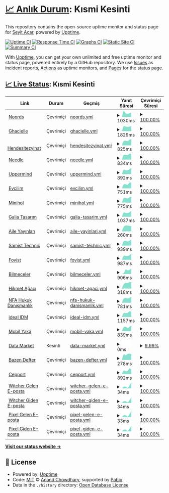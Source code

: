 # [📈 Anlık Durum](https://seyitacar.github.io/websitestatus): <!--live status--> **Kısmi Kesinti**

This repository contains the open-source uptime monitor and status page for [Seyit Acar](https://seyitacar.github.io/websitestatus), powered by [Upptime](https://github.com/upptime/upptime).

[![Uptime CI](https://github.com/seyitacar/websitestatus/workflows/Uptime%20CI/badge.svg)](https://github.com/seyitacar/websitestatus/actions?query=workflow%3A%22Uptime+CI%22)
[![Response Time CI](https://github.com/seyitacar/websitestatus/workflows/Response%20Time%20CI/badge.svg)](https://github.com/seyitacar/websitestatus/actions?query=workflow%3A%22Response+Time+CI%22)
[![Graphs CI](https://github.com/seyitacar/websitestatus/workflows/Graphs%20CI/badge.svg)](https://github.com/seyitacar/websitestatus/actions?query=workflow%3A%22Graphs+CI%22)
[![Static Site CI](https://github.com/seyitacar/websitestatus/workflows/Static%20Site%20CI/badge.svg)](https://github.com/seyitacar/websitestatus/actions?query=workflow%3A%22Static+Site+CI%22)
[![Summary CI](https://github.com/seyitacar/websitestatus/workflows/Summary%20CI/badge.svg)](https://github.com/seyitacar/websitestatus/actions?query=workflow%3A%22Summary+CI%22)

With [Upptime](https://upptime.js.org), you can get your own unlimited and free uptime monitor and status page, powered entirely by a GitHub repository. We use [Issues](https://github.com/seyitacar/websitestatus/issues) as incident reports, [Actions](https://github.com/seyitacar/websitestatus/actions) as uptime monitors, and [Pages](https://seyitacar.github.io/websitestatus) for the status page.

## [📈 Live Status](https://demo.upptime.js.org): <!--live status--> **Kısmi Kesinti**

<!--start: status pages-->
<!-- This summary is generated by Upptime (https://github.com/upptime/upptime) -->
<!-- Do not edit this manually, your changes will be overwritten -->
<!-- prettier-ignore -->
| Link | Durum | Geçmiş | Yanıt Süresi | Çevrimiçi Süresi |
| --- | ------ | ------- | ------------- | ------ |
| <img alt="" src="https://icons.duckduckgo.com/ip3/noords.com.tr.ico" height="13"> [Noords](https://noords.com.tr/) | Çevrimiçi | [noords.yml](https://github.com/seyitacar/websitestatus/commits/HEAD/history/noords.yml) | <details><summary><img alt="Yanıt süresi grafiği" src="./graphs/noords/response-time-week.png" height="20"> 1030ms</summary><br><a href="https://status.seyitacar.net/history/noords"><img alt="Yanıt Süresi 1030" src="https://img.shields.io/endpoint?url=https%3A%2F%2Fraw.githubusercontent.com%2Fseyitacar%2Fwebsitestatus%2FHEAD%2Fapi%2Fnoords%2Fresponse-time.json"></a><br><a href="https://status.seyitacar.net/history/noords"><img alt="24 saatlik yanıt süresi 1030" src="https://img.shields.io/endpoint?url=https%3A%2F%2Fraw.githubusercontent.com%2Fseyitacar%2Fwebsitestatus%2FHEAD%2Fapi%2Fnoords%2Fresponse-time-day.json"></a><br><a href="https://status.seyitacar.net/history/noords"><img alt="7 günlük yanıt süresi 1030" src="https://img.shields.io/endpoint?url=https%3A%2F%2Fraw.githubusercontent.com%2Fseyitacar%2Fwebsitestatus%2FHEAD%2Fapi%2Fnoords%2Fresponse-time-week.json"></a><br><a href="https://status.seyitacar.net/history/noords"><img alt="30 günlük yanıt süresi 1030" src="https://img.shields.io/endpoint?url=https%3A%2F%2Fraw.githubusercontent.com%2Fseyitacar%2Fwebsitestatus%2FHEAD%2Fapi%2Fnoords%2Fresponse-time-month.json"></a><br><a href="https://status.seyitacar.net/history/noords"><img alt="1 yıllık yanıt süresi 1030" src="https://img.shields.io/endpoint?url=https%3A%2F%2Fraw.githubusercontent.com%2Fseyitacar%2Fwebsitestatus%2FHEAD%2Fapi%2Fnoords%2Fresponse-time-year.json"></a></details> | <details><summary><a href="https://status.seyitacar.net/history/noords">100.00%</a></summary><a href="https://status.seyitacar.net/history/noords"><img alt="Çevrimiçi Süresi 100.00%" src="https://img.shields.io/endpoint?url=https%3A%2F%2Fraw.githubusercontent.com%2Fseyitacar%2Fwebsitestatus%2FHEAD%2Fapi%2Fnoords%2Fuptime.json"></a><br><a href="https://status.seyitacar.net/history/noords"><img alt="24 saatlik çevrimiçi oranı 100.00%" src="https://img.shields.io/endpoint?url=https%3A%2F%2Fraw.githubusercontent.com%2Fseyitacar%2Fwebsitestatus%2FHEAD%2Fapi%2Fnoords%2Fuptime-day.json"></a><br><a href="https://status.seyitacar.net/history/noords"><img alt="7 günlük çevrimiçi oranı 100.00%" src="https://img.shields.io/endpoint?url=https%3A%2F%2Fraw.githubusercontent.com%2Fseyitacar%2Fwebsitestatus%2FHEAD%2Fapi%2Fnoords%2Fuptime-week.json"></a><br><a href="https://status.seyitacar.net/history/noords"><img alt="30 günlük çevrimiçi oranı 100.00%" src="https://img.shields.io/endpoint?url=https%3A%2F%2Fraw.githubusercontent.com%2Fseyitacar%2Fwebsitestatus%2FHEAD%2Fapi%2Fnoords%2Fuptime-month.json"></a><br><a href="https://status.seyitacar.net/history/noords"><img alt="1 yıllık çevrimiçi oranı 100.00%" src="https://img.shields.io/endpoint?url=https%3A%2F%2Fraw.githubusercontent.com%2Fseyitacar%2Fwebsitestatus%2FHEAD%2Fapi%2Fnoords%2Fuptime-year.json"></a></details>
| <img alt="" src="https://icons.duckduckgo.com/ip3/ghacielle.com.ico" height="13"> [Ghacielle](https://ghacielle.com/) | Çevrimiçi | [ghacielle.yml](https://github.com/seyitacar/websitestatus/commits/HEAD/history/ghacielle.yml) | <details><summary><img alt="Yanıt süresi grafiği" src="./graphs/ghacielle/response-time-week.png" height="20"> 1829ms</summary><br><a href="https://status.seyitacar.net/history/ghacielle"><img alt="Yanıt Süresi 1829" src="https://img.shields.io/endpoint?url=https%3A%2F%2Fraw.githubusercontent.com%2Fseyitacar%2Fwebsitestatus%2FHEAD%2Fapi%2Fghacielle%2Fresponse-time.json"></a><br><a href="https://status.seyitacar.net/history/ghacielle"><img alt="24 saatlik yanıt süresi 1829" src="https://img.shields.io/endpoint?url=https%3A%2F%2Fraw.githubusercontent.com%2Fseyitacar%2Fwebsitestatus%2FHEAD%2Fapi%2Fghacielle%2Fresponse-time-day.json"></a><br><a href="https://status.seyitacar.net/history/ghacielle"><img alt="7 günlük yanıt süresi 1829" src="https://img.shields.io/endpoint?url=https%3A%2F%2Fraw.githubusercontent.com%2Fseyitacar%2Fwebsitestatus%2FHEAD%2Fapi%2Fghacielle%2Fresponse-time-week.json"></a><br><a href="https://status.seyitacar.net/history/ghacielle"><img alt="30 günlük yanıt süresi 1829" src="https://img.shields.io/endpoint?url=https%3A%2F%2Fraw.githubusercontent.com%2Fseyitacar%2Fwebsitestatus%2FHEAD%2Fapi%2Fghacielle%2Fresponse-time-month.json"></a><br><a href="https://status.seyitacar.net/history/ghacielle"><img alt="1 yıllık yanıt süresi 1829" src="https://img.shields.io/endpoint?url=https%3A%2F%2Fraw.githubusercontent.com%2Fseyitacar%2Fwebsitestatus%2FHEAD%2Fapi%2Fghacielle%2Fresponse-time-year.json"></a></details> | <details><summary><a href="https://status.seyitacar.net/history/ghacielle">100.00%</a></summary><a href="https://status.seyitacar.net/history/ghacielle"><img alt="Çevrimiçi Süresi 100.00%" src="https://img.shields.io/endpoint?url=https%3A%2F%2Fraw.githubusercontent.com%2Fseyitacar%2Fwebsitestatus%2FHEAD%2Fapi%2Fghacielle%2Fuptime.json"></a><br><a href="https://status.seyitacar.net/history/ghacielle"><img alt="24 saatlik çevrimiçi oranı 100.00%" src="https://img.shields.io/endpoint?url=https%3A%2F%2Fraw.githubusercontent.com%2Fseyitacar%2Fwebsitestatus%2FHEAD%2Fapi%2Fghacielle%2Fuptime-day.json"></a><br><a href="https://status.seyitacar.net/history/ghacielle"><img alt="7 günlük çevrimiçi oranı 100.00%" src="https://img.shields.io/endpoint?url=https%3A%2F%2Fraw.githubusercontent.com%2Fseyitacar%2Fwebsitestatus%2FHEAD%2Fapi%2Fghacielle%2Fuptime-week.json"></a><br><a href="https://status.seyitacar.net/history/ghacielle"><img alt="30 günlük çevrimiçi oranı 100.00%" src="https://img.shields.io/endpoint?url=https%3A%2F%2Fraw.githubusercontent.com%2Fseyitacar%2Fwebsitestatus%2FHEAD%2Fapi%2Fghacielle%2Fuptime-month.json"></a><br><a href="https://status.seyitacar.net/history/ghacielle"><img alt="1 yıllık çevrimiçi oranı 100.00%" src="https://img.shields.io/endpoint?url=https%3A%2F%2Fraw.githubusercontent.com%2Fseyitacar%2Fwebsitestatus%2FHEAD%2Fapi%2Fghacielle%2Fuptime-year.json"></a></details>
| <img alt="" src="https://icons.duckduckgo.com/ip3/hendesitezyinat.com.ico" height="13"> [Hendesitezyinat](https://hendesitezyinat.com/) | Çevrimiçi | [hendesitezyinat.yml](https://github.com/seyitacar/websitestatus/commits/HEAD/history/hendesitezyinat.yml) | <details><summary><img alt="Yanıt süresi grafiği" src="./graphs/hendesitezyinat/response-time-week.png" height="20"> 825ms</summary><br><a href="https://status.seyitacar.net/history/hendesitezyinat"><img alt="Yanıt Süresi 825" src="https://img.shields.io/endpoint?url=https%3A%2F%2Fraw.githubusercontent.com%2Fseyitacar%2Fwebsitestatus%2FHEAD%2Fapi%2Fhendesitezyinat%2Fresponse-time.json"></a><br><a href="https://status.seyitacar.net/history/hendesitezyinat"><img alt="24 saatlik yanıt süresi 825" src="https://img.shields.io/endpoint?url=https%3A%2F%2Fraw.githubusercontent.com%2Fseyitacar%2Fwebsitestatus%2FHEAD%2Fapi%2Fhendesitezyinat%2Fresponse-time-day.json"></a><br><a href="https://status.seyitacar.net/history/hendesitezyinat"><img alt="7 günlük yanıt süresi 825" src="https://img.shields.io/endpoint?url=https%3A%2F%2Fraw.githubusercontent.com%2Fseyitacar%2Fwebsitestatus%2FHEAD%2Fapi%2Fhendesitezyinat%2Fresponse-time-week.json"></a><br><a href="https://status.seyitacar.net/history/hendesitezyinat"><img alt="30 günlük yanıt süresi 825" src="https://img.shields.io/endpoint?url=https%3A%2F%2Fraw.githubusercontent.com%2Fseyitacar%2Fwebsitestatus%2FHEAD%2Fapi%2Fhendesitezyinat%2Fresponse-time-month.json"></a><br><a href="https://status.seyitacar.net/history/hendesitezyinat"><img alt="1 yıllık yanıt süresi 825" src="https://img.shields.io/endpoint?url=https%3A%2F%2Fraw.githubusercontent.com%2Fseyitacar%2Fwebsitestatus%2FHEAD%2Fapi%2Fhendesitezyinat%2Fresponse-time-year.json"></a></details> | <details><summary><a href="https://status.seyitacar.net/history/hendesitezyinat">100.00%</a></summary><a href="https://status.seyitacar.net/history/hendesitezyinat"><img alt="Çevrimiçi Süresi 100.00%" src="https://img.shields.io/endpoint?url=https%3A%2F%2Fraw.githubusercontent.com%2Fseyitacar%2Fwebsitestatus%2FHEAD%2Fapi%2Fhendesitezyinat%2Fuptime.json"></a><br><a href="https://status.seyitacar.net/history/hendesitezyinat"><img alt="24 saatlik çevrimiçi oranı 100.00%" src="https://img.shields.io/endpoint?url=https%3A%2F%2Fraw.githubusercontent.com%2Fseyitacar%2Fwebsitestatus%2FHEAD%2Fapi%2Fhendesitezyinat%2Fuptime-day.json"></a><br><a href="https://status.seyitacar.net/history/hendesitezyinat"><img alt="7 günlük çevrimiçi oranı 100.00%" src="https://img.shields.io/endpoint?url=https%3A%2F%2Fraw.githubusercontent.com%2Fseyitacar%2Fwebsitestatus%2FHEAD%2Fapi%2Fhendesitezyinat%2Fuptime-week.json"></a><br><a href="https://status.seyitacar.net/history/hendesitezyinat"><img alt="30 günlük çevrimiçi oranı 100.00%" src="https://img.shields.io/endpoint?url=https%3A%2F%2Fraw.githubusercontent.com%2Fseyitacar%2Fwebsitestatus%2FHEAD%2Fapi%2Fhendesitezyinat%2Fuptime-month.json"></a><br><a href="https://status.seyitacar.net/history/hendesitezyinat"><img alt="1 yıllık çevrimiçi oranı 100.00%" src="https://img.shields.io/endpoint?url=https%3A%2F%2Fraw.githubusercontent.com%2Fseyitacar%2Fwebsitestatus%2FHEAD%2Fapi%2Fhendesitezyinat%2Fuptime-year.json"></a></details>
| <img alt="" src="https://icons.duckduckgo.com/ip3/needle.tr.ico" height="13"> [Needle](https://needle.tr/) | Çevrimiçi | [needle.yml](https://github.com/seyitacar/websitestatus/commits/HEAD/history/needle.yml) | <details><summary><img alt="Yanıt süresi grafiği" src="./graphs/needle/response-time-week.png" height="20"> 834ms</summary><br><a href="https://status.seyitacar.net/history/needle"><img alt="Yanıt Süresi 834" src="https://img.shields.io/endpoint?url=https%3A%2F%2Fraw.githubusercontent.com%2Fseyitacar%2Fwebsitestatus%2FHEAD%2Fapi%2Fneedle%2Fresponse-time.json"></a><br><a href="https://status.seyitacar.net/history/needle"><img alt="24 saatlik yanıt süresi 834" src="https://img.shields.io/endpoint?url=https%3A%2F%2Fraw.githubusercontent.com%2Fseyitacar%2Fwebsitestatus%2FHEAD%2Fapi%2Fneedle%2Fresponse-time-day.json"></a><br><a href="https://status.seyitacar.net/history/needle"><img alt="7 günlük yanıt süresi 834" src="https://img.shields.io/endpoint?url=https%3A%2F%2Fraw.githubusercontent.com%2Fseyitacar%2Fwebsitestatus%2FHEAD%2Fapi%2Fneedle%2Fresponse-time-week.json"></a><br><a href="https://status.seyitacar.net/history/needle"><img alt="30 günlük yanıt süresi 834" src="https://img.shields.io/endpoint?url=https%3A%2F%2Fraw.githubusercontent.com%2Fseyitacar%2Fwebsitestatus%2FHEAD%2Fapi%2Fneedle%2Fresponse-time-month.json"></a><br><a href="https://status.seyitacar.net/history/needle"><img alt="1 yıllık yanıt süresi 834" src="https://img.shields.io/endpoint?url=https%3A%2F%2Fraw.githubusercontent.com%2Fseyitacar%2Fwebsitestatus%2FHEAD%2Fapi%2Fneedle%2Fresponse-time-year.json"></a></details> | <details><summary><a href="https://status.seyitacar.net/history/needle">100.00%</a></summary><a href="https://status.seyitacar.net/history/needle"><img alt="Çevrimiçi Süresi 100.00%" src="https://img.shields.io/endpoint?url=https%3A%2F%2Fraw.githubusercontent.com%2Fseyitacar%2Fwebsitestatus%2FHEAD%2Fapi%2Fneedle%2Fuptime.json"></a><br><a href="https://status.seyitacar.net/history/needle"><img alt="24 saatlik çevrimiçi oranı 100.00%" src="https://img.shields.io/endpoint?url=https%3A%2F%2Fraw.githubusercontent.com%2Fseyitacar%2Fwebsitestatus%2FHEAD%2Fapi%2Fneedle%2Fuptime-day.json"></a><br><a href="https://status.seyitacar.net/history/needle"><img alt="7 günlük çevrimiçi oranı 100.00%" src="https://img.shields.io/endpoint?url=https%3A%2F%2Fraw.githubusercontent.com%2Fseyitacar%2Fwebsitestatus%2FHEAD%2Fapi%2Fneedle%2Fuptime-week.json"></a><br><a href="https://status.seyitacar.net/history/needle"><img alt="30 günlük çevrimiçi oranı 100.00%" src="https://img.shields.io/endpoint?url=https%3A%2F%2Fraw.githubusercontent.com%2Fseyitacar%2Fwebsitestatus%2FHEAD%2Fapi%2Fneedle%2Fuptime-month.json"></a><br><a href="https://status.seyitacar.net/history/needle"><img alt="1 yıllık çevrimiçi oranı 100.00%" src="https://img.shields.io/endpoint?url=https%3A%2F%2Fraw.githubusercontent.com%2Fseyitacar%2Fwebsitestatus%2FHEAD%2Fapi%2Fneedle%2Fuptime-year.json"></a></details>
| <img alt="" src="https://icons.duckduckgo.com/ip3/uppermind.ai.ico" height="13"> [Uppermind](https://uppermind.ai/) | Çevrimiçi | [uppermind.yml](https://github.com/seyitacar/websitestatus/commits/HEAD/history/uppermind.yml) | <details><summary><img alt="Yanıt süresi grafiği" src="./graphs/uppermind/response-time-week.png" height="20"> 892ms</summary><br><a href="https://status.seyitacar.net/history/uppermind"><img alt="Yanıt Süresi 892" src="https://img.shields.io/endpoint?url=https%3A%2F%2Fraw.githubusercontent.com%2Fseyitacar%2Fwebsitestatus%2FHEAD%2Fapi%2Fuppermind%2Fresponse-time.json"></a><br><a href="https://status.seyitacar.net/history/uppermind"><img alt="24 saatlik yanıt süresi 892" src="https://img.shields.io/endpoint?url=https%3A%2F%2Fraw.githubusercontent.com%2Fseyitacar%2Fwebsitestatus%2FHEAD%2Fapi%2Fuppermind%2Fresponse-time-day.json"></a><br><a href="https://status.seyitacar.net/history/uppermind"><img alt="7 günlük yanıt süresi 892" src="https://img.shields.io/endpoint?url=https%3A%2F%2Fraw.githubusercontent.com%2Fseyitacar%2Fwebsitestatus%2FHEAD%2Fapi%2Fuppermind%2Fresponse-time-week.json"></a><br><a href="https://status.seyitacar.net/history/uppermind"><img alt="30 günlük yanıt süresi 892" src="https://img.shields.io/endpoint?url=https%3A%2F%2Fraw.githubusercontent.com%2Fseyitacar%2Fwebsitestatus%2FHEAD%2Fapi%2Fuppermind%2Fresponse-time-month.json"></a><br><a href="https://status.seyitacar.net/history/uppermind"><img alt="1 yıllık yanıt süresi 892" src="https://img.shields.io/endpoint?url=https%3A%2F%2Fraw.githubusercontent.com%2Fseyitacar%2Fwebsitestatus%2FHEAD%2Fapi%2Fuppermind%2Fresponse-time-year.json"></a></details> | <details><summary><a href="https://status.seyitacar.net/history/uppermind">100.00%</a></summary><a href="https://status.seyitacar.net/history/uppermind"><img alt="Çevrimiçi Süresi 100.00%" src="https://img.shields.io/endpoint?url=https%3A%2F%2Fraw.githubusercontent.com%2Fseyitacar%2Fwebsitestatus%2FHEAD%2Fapi%2Fuppermind%2Fuptime.json"></a><br><a href="https://status.seyitacar.net/history/uppermind"><img alt="24 saatlik çevrimiçi oranı 100.00%" src="https://img.shields.io/endpoint?url=https%3A%2F%2Fraw.githubusercontent.com%2Fseyitacar%2Fwebsitestatus%2FHEAD%2Fapi%2Fuppermind%2Fuptime-day.json"></a><br><a href="https://status.seyitacar.net/history/uppermind"><img alt="7 günlük çevrimiçi oranı 100.00%" src="https://img.shields.io/endpoint?url=https%3A%2F%2Fraw.githubusercontent.com%2Fseyitacar%2Fwebsitestatus%2FHEAD%2Fapi%2Fuppermind%2Fuptime-week.json"></a><br><a href="https://status.seyitacar.net/history/uppermind"><img alt="30 günlük çevrimiçi oranı 100.00%" src="https://img.shields.io/endpoint?url=https%3A%2F%2Fraw.githubusercontent.com%2Fseyitacar%2Fwebsitestatus%2FHEAD%2Fapi%2Fuppermind%2Fuptime-month.json"></a><br><a href="https://status.seyitacar.net/history/uppermind"><img alt="1 yıllık çevrimiçi oranı 100.00%" src="https://img.shields.io/endpoint?url=https%3A%2F%2Fraw.githubusercontent.com%2Fseyitacar%2Fwebsitestatus%2FHEAD%2Fapi%2Fuppermind%2Fuptime-year.json"></a></details>
| <img alt="" src="https://icons.duckduckgo.com/ip3/evcil.im.ico" height="13"> [Evcilim](https://evcil.im/) | Çevrimiçi | [evcilim.yml](https://github.com/seyitacar/websitestatus/commits/HEAD/history/evcilim.yml) | <details><summary><img alt="Yanıt süresi grafiği" src="./graphs/evcilim/response-time-week.png" height="20"> 751ms</summary><br><a href="https://status.seyitacar.net/history/evcilim"><img alt="Yanıt Süresi 751" src="https://img.shields.io/endpoint?url=https%3A%2F%2Fraw.githubusercontent.com%2Fseyitacar%2Fwebsitestatus%2FHEAD%2Fapi%2Fevcilim%2Fresponse-time.json"></a><br><a href="https://status.seyitacar.net/history/evcilim"><img alt="24 saatlik yanıt süresi 751" src="https://img.shields.io/endpoint?url=https%3A%2F%2Fraw.githubusercontent.com%2Fseyitacar%2Fwebsitestatus%2FHEAD%2Fapi%2Fevcilim%2Fresponse-time-day.json"></a><br><a href="https://status.seyitacar.net/history/evcilim"><img alt="7 günlük yanıt süresi 751" src="https://img.shields.io/endpoint?url=https%3A%2F%2Fraw.githubusercontent.com%2Fseyitacar%2Fwebsitestatus%2FHEAD%2Fapi%2Fevcilim%2Fresponse-time-week.json"></a><br><a href="https://status.seyitacar.net/history/evcilim"><img alt="30 günlük yanıt süresi 751" src="https://img.shields.io/endpoint?url=https%3A%2F%2Fraw.githubusercontent.com%2Fseyitacar%2Fwebsitestatus%2FHEAD%2Fapi%2Fevcilim%2Fresponse-time-month.json"></a><br><a href="https://status.seyitacar.net/history/evcilim"><img alt="1 yıllık yanıt süresi 751" src="https://img.shields.io/endpoint?url=https%3A%2F%2Fraw.githubusercontent.com%2Fseyitacar%2Fwebsitestatus%2FHEAD%2Fapi%2Fevcilim%2Fresponse-time-year.json"></a></details> | <details><summary><a href="https://status.seyitacar.net/history/evcilim">100.00%</a></summary><a href="https://status.seyitacar.net/history/evcilim"><img alt="Çevrimiçi Süresi 100.00%" src="https://img.shields.io/endpoint?url=https%3A%2F%2Fraw.githubusercontent.com%2Fseyitacar%2Fwebsitestatus%2FHEAD%2Fapi%2Fevcilim%2Fuptime.json"></a><br><a href="https://status.seyitacar.net/history/evcilim"><img alt="24 saatlik çevrimiçi oranı 100.00%" src="https://img.shields.io/endpoint?url=https%3A%2F%2Fraw.githubusercontent.com%2Fseyitacar%2Fwebsitestatus%2FHEAD%2Fapi%2Fevcilim%2Fuptime-day.json"></a><br><a href="https://status.seyitacar.net/history/evcilim"><img alt="7 günlük çevrimiçi oranı 100.00%" src="https://img.shields.io/endpoint?url=https%3A%2F%2Fraw.githubusercontent.com%2Fseyitacar%2Fwebsitestatus%2FHEAD%2Fapi%2Fevcilim%2Fuptime-week.json"></a><br><a href="https://status.seyitacar.net/history/evcilim"><img alt="30 günlük çevrimiçi oranı 100.00%" src="https://img.shields.io/endpoint?url=https%3A%2F%2Fraw.githubusercontent.com%2Fseyitacar%2Fwebsitestatus%2FHEAD%2Fapi%2Fevcilim%2Fuptime-month.json"></a><br><a href="https://status.seyitacar.net/history/evcilim"><img alt="1 yıllık çevrimiçi oranı 100.00%" src="https://img.shields.io/endpoint?url=https%3A%2F%2Fraw.githubusercontent.com%2Fseyitacar%2Fwebsitestatus%2FHEAD%2Fapi%2Fevcilim%2Fuptime-year.json"></a></details>
| <img alt="" src="https://icons.duckduckgo.com/ip3/minihol.com.ico" height="13"> [Minihol](https://minihol.com/) | Çevrimiçi | [minihol.yml](https://github.com/seyitacar/websitestatus/commits/HEAD/history/minihol.yml) | <details><summary><img alt="Yanıt süresi grafiği" src="./graphs/minihol/response-time-week.png" height="20"> 775ms</summary><br><a href="https://status.seyitacar.net/history/minihol"><img alt="Yanıt Süresi 775" src="https://img.shields.io/endpoint?url=https%3A%2F%2Fraw.githubusercontent.com%2Fseyitacar%2Fwebsitestatus%2FHEAD%2Fapi%2Fminihol%2Fresponse-time.json"></a><br><a href="https://status.seyitacar.net/history/minihol"><img alt="24 saatlik yanıt süresi 775" src="https://img.shields.io/endpoint?url=https%3A%2F%2Fraw.githubusercontent.com%2Fseyitacar%2Fwebsitestatus%2FHEAD%2Fapi%2Fminihol%2Fresponse-time-day.json"></a><br><a href="https://status.seyitacar.net/history/minihol"><img alt="7 günlük yanıt süresi 775" src="https://img.shields.io/endpoint?url=https%3A%2F%2Fraw.githubusercontent.com%2Fseyitacar%2Fwebsitestatus%2FHEAD%2Fapi%2Fminihol%2Fresponse-time-week.json"></a><br><a href="https://status.seyitacar.net/history/minihol"><img alt="30 günlük yanıt süresi 775" src="https://img.shields.io/endpoint?url=https%3A%2F%2Fraw.githubusercontent.com%2Fseyitacar%2Fwebsitestatus%2FHEAD%2Fapi%2Fminihol%2Fresponse-time-month.json"></a><br><a href="https://status.seyitacar.net/history/minihol"><img alt="1 yıllık yanıt süresi 775" src="https://img.shields.io/endpoint?url=https%3A%2F%2Fraw.githubusercontent.com%2Fseyitacar%2Fwebsitestatus%2FHEAD%2Fapi%2Fminihol%2Fresponse-time-year.json"></a></details> | <details><summary><a href="https://status.seyitacar.net/history/minihol">100.00%</a></summary><a href="https://status.seyitacar.net/history/minihol"><img alt="Çevrimiçi Süresi 100.00%" src="https://img.shields.io/endpoint?url=https%3A%2F%2Fraw.githubusercontent.com%2Fseyitacar%2Fwebsitestatus%2FHEAD%2Fapi%2Fminihol%2Fuptime.json"></a><br><a href="https://status.seyitacar.net/history/minihol"><img alt="24 saatlik çevrimiçi oranı 100.00%" src="https://img.shields.io/endpoint?url=https%3A%2F%2Fraw.githubusercontent.com%2Fseyitacar%2Fwebsitestatus%2FHEAD%2Fapi%2Fminihol%2Fuptime-day.json"></a><br><a href="https://status.seyitacar.net/history/minihol"><img alt="7 günlük çevrimiçi oranı 100.00%" src="https://img.shields.io/endpoint?url=https%3A%2F%2Fraw.githubusercontent.com%2Fseyitacar%2Fwebsitestatus%2FHEAD%2Fapi%2Fminihol%2Fuptime-week.json"></a><br><a href="https://status.seyitacar.net/history/minihol"><img alt="30 günlük çevrimiçi oranı 100.00%" src="https://img.shields.io/endpoint?url=https%3A%2F%2Fraw.githubusercontent.com%2Fseyitacar%2Fwebsitestatus%2FHEAD%2Fapi%2Fminihol%2Fuptime-month.json"></a><br><a href="https://status.seyitacar.net/history/minihol"><img alt="1 yıllık çevrimiçi oranı 100.00%" src="https://img.shields.io/endpoint?url=https%3A%2F%2Fraw.githubusercontent.com%2Fseyitacar%2Fwebsitestatus%2FHEAD%2Fapi%2Fminihol%2Fuptime-year.json"></a></details>
| <img alt="" src="https://icons.duckduckgo.com/ip3/galiatasarim.com.ico" height="13"> [Galia Tasarım](https://galiatasarim.com/) | Çevrimiçi | [galia-tasarim.yml](https://github.com/seyitacar/websitestatus/commits/HEAD/history/galia-tasarim.yml) | <details><summary><img alt="Yanıt süresi grafiği" src="./graphs/galia-tasarim/response-time-week.png" height="20"> 1037ms</summary><br><a href="https://status.seyitacar.net/history/galia-tasarim"><img alt="Yanıt Süresi 1037" src="https://img.shields.io/endpoint?url=https%3A%2F%2Fraw.githubusercontent.com%2Fseyitacar%2Fwebsitestatus%2FHEAD%2Fapi%2Fgalia-tasarim%2Fresponse-time.json"></a><br><a href="https://status.seyitacar.net/history/galia-tasarim"><img alt="24 saatlik yanıt süresi 1037" src="https://img.shields.io/endpoint?url=https%3A%2F%2Fraw.githubusercontent.com%2Fseyitacar%2Fwebsitestatus%2FHEAD%2Fapi%2Fgalia-tasarim%2Fresponse-time-day.json"></a><br><a href="https://status.seyitacar.net/history/galia-tasarim"><img alt="7 günlük yanıt süresi 1037" src="https://img.shields.io/endpoint?url=https%3A%2F%2Fraw.githubusercontent.com%2Fseyitacar%2Fwebsitestatus%2FHEAD%2Fapi%2Fgalia-tasarim%2Fresponse-time-week.json"></a><br><a href="https://status.seyitacar.net/history/galia-tasarim"><img alt="30 günlük yanıt süresi 1037" src="https://img.shields.io/endpoint?url=https%3A%2F%2Fraw.githubusercontent.com%2Fseyitacar%2Fwebsitestatus%2FHEAD%2Fapi%2Fgalia-tasarim%2Fresponse-time-month.json"></a><br><a href="https://status.seyitacar.net/history/galia-tasarim"><img alt="1 yıllık yanıt süresi 1037" src="https://img.shields.io/endpoint?url=https%3A%2F%2Fraw.githubusercontent.com%2Fseyitacar%2Fwebsitestatus%2FHEAD%2Fapi%2Fgalia-tasarim%2Fresponse-time-year.json"></a></details> | <details><summary><a href="https://status.seyitacar.net/history/galia-tasarim">100.00%</a></summary><a href="https://status.seyitacar.net/history/galia-tasarim"><img alt="Çevrimiçi Süresi 100.00%" src="https://img.shields.io/endpoint?url=https%3A%2F%2Fraw.githubusercontent.com%2Fseyitacar%2Fwebsitestatus%2FHEAD%2Fapi%2Fgalia-tasarim%2Fuptime.json"></a><br><a href="https://status.seyitacar.net/history/galia-tasarim"><img alt="24 saatlik çevrimiçi oranı 100.00%" src="https://img.shields.io/endpoint?url=https%3A%2F%2Fraw.githubusercontent.com%2Fseyitacar%2Fwebsitestatus%2FHEAD%2Fapi%2Fgalia-tasarim%2Fuptime-day.json"></a><br><a href="https://status.seyitacar.net/history/galia-tasarim"><img alt="7 günlük çevrimiçi oranı 100.00%" src="https://img.shields.io/endpoint?url=https%3A%2F%2Fraw.githubusercontent.com%2Fseyitacar%2Fwebsitestatus%2FHEAD%2Fapi%2Fgalia-tasarim%2Fuptime-week.json"></a><br><a href="https://status.seyitacar.net/history/galia-tasarim"><img alt="30 günlük çevrimiçi oranı 100.00%" src="https://img.shields.io/endpoint?url=https%3A%2F%2Fraw.githubusercontent.com%2Fseyitacar%2Fwebsitestatus%2FHEAD%2Fapi%2Fgalia-tasarim%2Fuptime-month.json"></a><br><a href="https://status.seyitacar.net/history/galia-tasarim"><img alt="1 yıllık çevrimiçi oranı 100.00%" src="https://img.shields.io/endpoint?url=https%3A%2F%2Fraw.githubusercontent.com%2Fseyitacar%2Fwebsitestatus%2FHEAD%2Fapi%2Fgalia-tasarim%2Fuptime-year.json"></a></details>
| <img alt="" src="https://icons.duckduckgo.com/ip3/aileyayinlari.com.ico" height="13"> [Aile Yayınları](https://aileyayinlari.com/) | Çevrimiçi | [aile-yayinlari.yml](https://github.com/seyitacar/websitestatus/commits/HEAD/history/aile-yayinlari.yml) | <details><summary><img alt="Yanıt süresi grafiği" src="./graphs/aile-yayinlari/response-time-week.png" height="20"> 260ms</summary><br><a href="https://status.seyitacar.net/history/aile-yayinlari"><img alt="Yanıt Süresi 260" src="https://img.shields.io/endpoint?url=https%3A%2F%2Fraw.githubusercontent.com%2Fseyitacar%2Fwebsitestatus%2FHEAD%2Fapi%2Faile-yayinlari%2Fresponse-time.json"></a><br><a href="https://status.seyitacar.net/history/aile-yayinlari"><img alt="24 saatlik yanıt süresi 260" src="https://img.shields.io/endpoint?url=https%3A%2F%2Fraw.githubusercontent.com%2Fseyitacar%2Fwebsitestatus%2FHEAD%2Fapi%2Faile-yayinlari%2Fresponse-time-day.json"></a><br><a href="https://status.seyitacar.net/history/aile-yayinlari"><img alt="7 günlük yanıt süresi 260" src="https://img.shields.io/endpoint?url=https%3A%2F%2Fraw.githubusercontent.com%2Fseyitacar%2Fwebsitestatus%2FHEAD%2Fapi%2Faile-yayinlari%2Fresponse-time-week.json"></a><br><a href="https://status.seyitacar.net/history/aile-yayinlari"><img alt="30 günlük yanıt süresi 260" src="https://img.shields.io/endpoint?url=https%3A%2F%2Fraw.githubusercontent.com%2Fseyitacar%2Fwebsitestatus%2FHEAD%2Fapi%2Faile-yayinlari%2Fresponse-time-month.json"></a><br><a href="https://status.seyitacar.net/history/aile-yayinlari"><img alt="1 yıllık yanıt süresi 260" src="https://img.shields.io/endpoint?url=https%3A%2F%2Fraw.githubusercontent.com%2Fseyitacar%2Fwebsitestatus%2FHEAD%2Fapi%2Faile-yayinlari%2Fresponse-time-year.json"></a></details> | <details><summary><a href="https://status.seyitacar.net/history/aile-yayinlari">100.00%</a></summary><a href="https://status.seyitacar.net/history/aile-yayinlari"><img alt="Çevrimiçi Süresi 100.00%" src="https://img.shields.io/endpoint?url=https%3A%2F%2Fraw.githubusercontent.com%2Fseyitacar%2Fwebsitestatus%2FHEAD%2Fapi%2Faile-yayinlari%2Fuptime.json"></a><br><a href="https://status.seyitacar.net/history/aile-yayinlari"><img alt="24 saatlik çevrimiçi oranı 100.00%" src="https://img.shields.io/endpoint?url=https%3A%2F%2Fraw.githubusercontent.com%2Fseyitacar%2Fwebsitestatus%2FHEAD%2Fapi%2Faile-yayinlari%2Fuptime-day.json"></a><br><a href="https://status.seyitacar.net/history/aile-yayinlari"><img alt="7 günlük çevrimiçi oranı 100.00%" src="https://img.shields.io/endpoint?url=https%3A%2F%2Fraw.githubusercontent.com%2Fseyitacar%2Fwebsitestatus%2FHEAD%2Fapi%2Faile-yayinlari%2Fuptime-week.json"></a><br><a href="https://status.seyitacar.net/history/aile-yayinlari"><img alt="30 günlük çevrimiçi oranı 100.00%" src="https://img.shields.io/endpoint?url=https%3A%2F%2Fraw.githubusercontent.com%2Fseyitacar%2Fwebsitestatus%2FHEAD%2Fapi%2Faile-yayinlari%2Fuptime-month.json"></a><br><a href="https://status.seyitacar.net/history/aile-yayinlari"><img alt="1 yıllık çevrimiçi oranı 100.00%" src="https://img.shields.io/endpoint?url=https%3A%2F%2Fraw.githubusercontent.com%2Fseyitacar%2Fwebsitestatus%2FHEAD%2Fapi%2Faile-yayinlari%2Fuptime-year.json"></a></details>
| <img alt="" src="https://icons.duckduckgo.com/ip3/samistechnic.com.ico" height="13"> [Samist Technic](https://samistechnic.com/) | Çevrimiçi | [samist-technic.yml](https://github.com/seyitacar/websitestatus/commits/HEAD/history/samist-technic.yml) | <details><summary><img alt="Yanıt süresi grafiği" src="./graphs/samist-technic/response-time-week.png" height="20"> 939ms</summary><br><a href="https://status.seyitacar.net/history/samist-technic"><img alt="Yanıt Süresi 939" src="https://img.shields.io/endpoint?url=https%3A%2F%2Fraw.githubusercontent.com%2Fseyitacar%2Fwebsitestatus%2FHEAD%2Fapi%2Fsamist-technic%2Fresponse-time.json"></a><br><a href="https://status.seyitacar.net/history/samist-technic"><img alt="24 saatlik yanıt süresi 939" src="https://img.shields.io/endpoint?url=https%3A%2F%2Fraw.githubusercontent.com%2Fseyitacar%2Fwebsitestatus%2FHEAD%2Fapi%2Fsamist-technic%2Fresponse-time-day.json"></a><br><a href="https://status.seyitacar.net/history/samist-technic"><img alt="7 günlük yanıt süresi 939" src="https://img.shields.io/endpoint?url=https%3A%2F%2Fraw.githubusercontent.com%2Fseyitacar%2Fwebsitestatus%2FHEAD%2Fapi%2Fsamist-technic%2Fresponse-time-week.json"></a><br><a href="https://status.seyitacar.net/history/samist-technic"><img alt="30 günlük yanıt süresi 939" src="https://img.shields.io/endpoint?url=https%3A%2F%2Fraw.githubusercontent.com%2Fseyitacar%2Fwebsitestatus%2FHEAD%2Fapi%2Fsamist-technic%2Fresponse-time-month.json"></a><br><a href="https://status.seyitacar.net/history/samist-technic"><img alt="1 yıllık yanıt süresi 939" src="https://img.shields.io/endpoint?url=https%3A%2F%2Fraw.githubusercontent.com%2Fseyitacar%2Fwebsitestatus%2FHEAD%2Fapi%2Fsamist-technic%2Fresponse-time-year.json"></a></details> | <details><summary><a href="https://status.seyitacar.net/history/samist-technic">100.00%</a></summary><a href="https://status.seyitacar.net/history/samist-technic"><img alt="Çevrimiçi Süresi 100.00%" src="https://img.shields.io/endpoint?url=https%3A%2F%2Fraw.githubusercontent.com%2Fseyitacar%2Fwebsitestatus%2FHEAD%2Fapi%2Fsamist-technic%2Fuptime.json"></a><br><a href="https://status.seyitacar.net/history/samist-technic"><img alt="24 saatlik çevrimiçi oranı 100.00%" src="https://img.shields.io/endpoint?url=https%3A%2F%2Fraw.githubusercontent.com%2Fseyitacar%2Fwebsitestatus%2FHEAD%2Fapi%2Fsamist-technic%2Fuptime-day.json"></a><br><a href="https://status.seyitacar.net/history/samist-technic"><img alt="7 günlük çevrimiçi oranı 100.00%" src="https://img.shields.io/endpoint?url=https%3A%2F%2Fraw.githubusercontent.com%2Fseyitacar%2Fwebsitestatus%2FHEAD%2Fapi%2Fsamist-technic%2Fuptime-week.json"></a><br><a href="https://status.seyitacar.net/history/samist-technic"><img alt="30 günlük çevrimiçi oranı 100.00%" src="https://img.shields.io/endpoint?url=https%3A%2F%2Fraw.githubusercontent.com%2Fseyitacar%2Fwebsitestatus%2FHEAD%2Fapi%2Fsamist-technic%2Fuptime-month.json"></a><br><a href="https://status.seyitacar.net/history/samist-technic"><img alt="1 yıllık çevrimiçi oranı 100.00%" src="https://img.shields.io/endpoint?url=https%3A%2F%2Fraw.githubusercontent.com%2Fseyitacar%2Fwebsitestatus%2FHEAD%2Fapi%2Fsamist-technic%2Fuptime-year.json"></a></details>
| <img alt="" src="https://icons.duckduckgo.com/ip3/fovist.com.ico" height="13"> [Fovist](https://fovist.com/) | Çevrimiçi | [fovist.yml](https://github.com/seyitacar/websitestatus/commits/HEAD/history/fovist.yml) | <details><summary><img alt="Yanıt süresi grafiği" src="./graphs/fovist/response-time-week.png" height="20"> 987ms</summary><br><a href="https://status.seyitacar.net/history/fovist"><img alt="Yanıt Süresi 987" src="https://img.shields.io/endpoint?url=https%3A%2F%2Fraw.githubusercontent.com%2Fseyitacar%2Fwebsitestatus%2FHEAD%2Fapi%2Ffovist%2Fresponse-time.json"></a><br><a href="https://status.seyitacar.net/history/fovist"><img alt="24 saatlik yanıt süresi 987" src="https://img.shields.io/endpoint?url=https%3A%2F%2Fraw.githubusercontent.com%2Fseyitacar%2Fwebsitestatus%2FHEAD%2Fapi%2Ffovist%2Fresponse-time-day.json"></a><br><a href="https://status.seyitacar.net/history/fovist"><img alt="7 günlük yanıt süresi 987" src="https://img.shields.io/endpoint?url=https%3A%2F%2Fraw.githubusercontent.com%2Fseyitacar%2Fwebsitestatus%2FHEAD%2Fapi%2Ffovist%2Fresponse-time-week.json"></a><br><a href="https://status.seyitacar.net/history/fovist"><img alt="30 günlük yanıt süresi 987" src="https://img.shields.io/endpoint?url=https%3A%2F%2Fraw.githubusercontent.com%2Fseyitacar%2Fwebsitestatus%2FHEAD%2Fapi%2Ffovist%2Fresponse-time-month.json"></a><br><a href="https://status.seyitacar.net/history/fovist"><img alt="1 yıllık yanıt süresi 987" src="https://img.shields.io/endpoint?url=https%3A%2F%2Fraw.githubusercontent.com%2Fseyitacar%2Fwebsitestatus%2FHEAD%2Fapi%2Ffovist%2Fresponse-time-year.json"></a></details> | <details><summary><a href="https://status.seyitacar.net/history/fovist">100.00%</a></summary><a href="https://status.seyitacar.net/history/fovist"><img alt="Çevrimiçi Süresi 100.00%" src="https://img.shields.io/endpoint?url=https%3A%2F%2Fraw.githubusercontent.com%2Fseyitacar%2Fwebsitestatus%2FHEAD%2Fapi%2Ffovist%2Fuptime.json"></a><br><a href="https://status.seyitacar.net/history/fovist"><img alt="24 saatlik çevrimiçi oranı 100.00%" src="https://img.shields.io/endpoint?url=https%3A%2F%2Fraw.githubusercontent.com%2Fseyitacar%2Fwebsitestatus%2FHEAD%2Fapi%2Ffovist%2Fuptime-day.json"></a><br><a href="https://status.seyitacar.net/history/fovist"><img alt="7 günlük çevrimiçi oranı 100.00%" src="https://img.shields.io/endpoint?url=https%3A%2F%2Fraw.githubusercontent.com%2Fseyitacar%2Fwebsitestatus%2FHEAD%2Fapi%2Ffovist%2Fuptime-week.json"></a><br><a href="https://status.seyitacar.net/history/fovist"><img alt="30 günlük çevrimiçi oranı 100.00%" src="https://img.shields.io/endpoint?url=https%3A%2F%2Fraw.githubusercontent.com%2Fseyitacar%2Fwebsitestatus%2FHEAD%2Fapi%2Ffovist%2Fuptime-month.json"></a><br><a href="https://status.seyitacar.net/history/fovist"><img alt="1 yıllık çevrimiçi oranı 100.00%" src="https://img.shields.io/endpoint?url=https%3A%2F%2Fraw.githubusercontent.com%2Fseyitacar%2Fwebsitestatus%2FHEAD%2Fapi%2Ffovist%2Fuptime-year.json"></a></details>
| <img alt="" src="https://icons.duckduckgo.com/ip3/bilmeceler.tr.ico" height="13"> [Bilmeceler](https://bilmeceler.tr/) | Çevrimiçi | [bilmeceler.yml](https://github.com/seyitacar/websitestatus/commits/HEAD/history/bilmeceler.yml) | <details><summary><img alt="Yanıt süresi grafiği" src="./graphs/bilmeceler/response-time-week.png" height="20"> 906ms</summary><br><a href="https://status.seyitacar.net/history/bilmeceler"><img alt="Yanıt Süresi 906" src="https://img.shields.io/endpoint?url=https%3A%2F%2Fraw.githubusercontent.com%2Fseyitacar%2Fwebsitestatus%2FHEAD%2Fapi%2Fbilmeceler%2Fresponse-time.json"></a><br><a href="https://status.seyitacar.net/history/bilmeceler"><img alt="24 saatlik yanıt süresi 906" src="https://img.shields.io/endpoint?url=https%3A%2F%2Fraw.githubusercontent.com%2Fseyitacar%2Fwebsitestatus%2FHEAD%2Fapi%2Fbilmeceler%2Fresponse-time-day.json"></a><br><a href="https://status.seyitacar.net/history/bilmeceler"><img alt="7 günlük yanıt süresi 906" src="https://img.shields.io/endpoint?url=https%3A%2F%2Fraw.githubusercontent.com%2Fseyitacar%2Fwebsitestatus%2FHEAD%2Fapi%2Fbilmeceler%2Fresponse-time-week.json"></a><br><a href="https://status.seyitacar.net/history/bilmeceler"><img alt="30 günlük yanıt süresi 906" src="https://img.shields.io/endpoint?url=https%3A%2F%2Fraw.githubusercontent.com%2Fseyitacar%2Fwebsitestatus%2FHEAD%2Fapi%2Fbilmeceler%2Fresponse-time-month.json"></a><br><a href="https://status.seyitacar.net/history/bilmeceler"><img alt="1 yıllık yanıt süresi 906" src="https://img.shields.io/endpoint?url=https%3A%2F%2Fraw.githubusercontent.com%2Fseyitacar%2Fwebsitestatus%2FHEAD%2Fapi%2Fbilmeceler%2Fresponse-time-year.json"></a></details> | <details><summary><a href="https://status.seyitacar.net/history/bilmeceler">100.00%</a></summary><a href="https://status.seyitacar.net/history/bilmeceler"><img alt="Çevrimiçi Süresi 100.00%" src="https://img.shields.io/endpoint?url=https%3A%2F%2Fraw.githubusercontent.com%2Fseyitacar%2Fwebsitestatus%2FHEAD%2Fapi%2Fbilmeceler%2Fuptime.json"></a><br><a href="https://status.seyitacar.net/history/bilmeceler"><img alt="24 saatlik çevrimiçi oranı 100.00%" src="https://img.shields.io/endpoint?url=https%3A%2F%2Fraw.githubusercontent.com%2Fseyitacar%2Fwebsitestatus%2FHEAD%2Fapi%2Fbilmeceler%2Fuptime-day.json"></a><br><a href="https://status.seyitacar.net/history/bilmeceler"><img alt="7 günlük çevrimiçi oranı 100.00%" src="https://img.shields.io/endpoint?url=https%3A%2F%2Fraw.githubusercontent.com%2Fseyitacar%2Fwebsitestatus%2FHEAD%2Fapi%2Fbilmeceler%2Fuptime-week.json"></a><br><a href="https://status.seyitacar.net/history/bilmeceler"><img alt="30 günlük çevrimiçi oranı 100.00%" src="https://img.shields.io/endpoint?url=https%3A%2F%2Fraw.githubusercontent.com%2Fseyitacar%2Fwebsitestatus%2FHEAD%2Fapi%2Fbilmeceler%2Fuptime-month.json"></a><br><a href="https://status.seyitacar.net/history/bilmeceler"><img alt="1 yıllık çevrimiçi oranı 100.00%" src="https://img.shields.io/endpoint?url=https%3A%2F%2Fraw.githubusercontent.com%2Fseyitacar%2Fwebsitestatus%2FHEAD%2Fapi%2Fbilmeceler%2Fuptime-year.json"></a></details>
| <img alt="" src="https://icons.duckduckgo.com/ip3/hikmetagaci.com.ico" height="13"> [Hikmet Ağacı](https://hikmetagaci.com/) | Çevrimiçi | [hikmet-agaci.yml](https://github.com/seyitacar/websitestatus/commits/HEAD/history/hikmet-agaci.yml) | <details><summary><img alt="Yanıt süresi grafiği" src="./graphs/hikmet-agaci/response-time-week.png" height="20"> 318ms</summary><br><a href="https://status.seyitacar.net/history/hikmet-agaci"><img alt="Yanıt Süresi 318" src="https://img.shields.io/endpoint?url=https%3A%2F%2Fraw.githubusercontent.com%2Fseyitacar%2Fwebsitestatus%2FHEAD%2Fapi%2Fhikmet-agaci%2Fresponse-time.json"></a><br><a href="https://status.seyitacar.net/history/hikmet-agaci"><img alt="24 saatlik yanıt süresi 318" src="https://img.shields.io/endpoint?url=https%3A%2F%2Fraw.githubusercontent.com%2Fseyitacar%2Fwebsitestatus%2FHEAD%2Fapi%2Fhikmet-agaci%2Fresponse-time-day.json"></a><br><a href="https://status.seyitacar.net/history/hikmet-agaci"><img alt="7 günlük yanıt süresi 318" src="https://img.shields.io/endpoint?url=https%3A%2F%2Fraw.githubusercontent.com%2Fseyitacar%2Fwebsitestatus%2FHEAD%2Fapi%2Fhikmet-agaci%2Fresponse-time-week.json"></a><br><a href="https://status.seyitacar.net/history/hikmet-agaci"><img alt="30 günlük yanıt süresi 318" src="https://img.shields.io/endpoint?url=https%3A%2F%2Fraw.githubusercontent.com%2Fseyitacar%2Fwebsitestatus%2FHEAD%2Fapi%2Fhikmet-agaci%2Fresponse-time-month.json"></a><br><a href="https://status.seyitacar.net/history/hikmet-agaci"><img alt="1 yıllık yanıt süresi 318" src="https://img.shields.io/endpoint?url=https%3A%2F%2Fraw.githubusercontent.com%2Fseyitacar%2Fwebsitestatus%2FHEAD%2Fapi%2Fhikmet-agaci%2Fresponse-time-year.json"></a></details> | <details><summary><a href="https://status.seyitacar.net/history/hikmet-agaci">100.00%</a></summary><a href="https://status.seyitacar.net/history/hikmet-agaci"><img alt="Çevrimiçi Süresi 100.00%" src="https://img.shields.io/endpoint?url=https%3A%2F%2Fraw.githubusercontent.com%2Fseyitacar%2Fwebsitestatus%2FHEAD%2Fapi%2Fhikmet-agaci%2Fuptime.json"></a><br><a href="https://status.seyitacar.net/history/hikmet-agaci"><img alt="24 saatlik çevrimiçi oranı 100.00%" src="https://img.shields.io/endpoint?url=https%3A%2F%2Fraw.githubusercontent.com%2Fseyitacar%2Fwebsitestatus%2FHEAD%2Fapi%2Fhikmet-agaci%2Fuptime-day.json"></a><br><a href="https://status.seyitacar.net/history/hikmet-agaci"><img alt="7 günlük çevrimiçi oranı 100.00%" src="https://img.shields.io/endpoint?url=https%3A%2F%2Fraw.githubusercontent.com%2Fseyitacar%2Fwebsitestatus%2FHEAD%2Fapi%2Fhikmet-agaci%2Fuptime-week.json"></a><br><a href="https://status.seyitacar.net/history/hikmet-agaci"><img alt="30 günlük çevrimiçi oranı 100.00%" src="https://img.shields.io/endpoint?url=https%3A%2F%2Fraw.githubusercontent.com%2Fseyitacar%2Fwebsitestatus%2FHEAD%2Fapi%2Fhikmet-agaci%2Fuptime-month.json"></a><br><a href="https://status.seyitacar.net/history/hikmet-agaci"><img alt="1 yıllık çevrimiçi oranı 100.00%" src="https://img.shields.io/endpoint?url=https%3A%2F%2Fraw.githubusercontent.com%2Fseyitacar%2Fwebsitestatus%2FHEAD%2Fapi%2Fhikmet-agaci%2Fuptime-year.json"></a></details>
| <img alt="" src="https://icons.duckduckgo.com/ip3/nfahukukdanismanlik.com.ico" height="13"> [NFA Hukuk Danışmanlık](https://nfahukukdanismanlik.com/) | Çevrimiçi | [nfa-hukuk-danismanlik.yml](https://github.com/seyitacar/websitestatus/commits/HEAD/history/nfa-hukuk-danismanlik.yml) | <details><summary><img alt="Yanıt süresi grafiği" src="./graphs/nfa-hukuk-danismanlik/response-time-week.png" height="20"> 781ms</summary><br><a href="https://status.seyitacar.net/history/nfa-hukuk-danismanlik"><img alt="Yanıt Süresi 781" src="https://img.shields.io/endpoint?url=https%3A%2F%2Fraw.githubusercontent.com%2Fseyitacar%2Fwebsitestatus%2FHEAD%2Fapi%2Fnfa-hukuk-danismanlik%2Fresponse-time.json"></a><br><a href="https://status.seyitacar.net/history/nfa-hukuk-danismanlik"><img alt="24 saatlik yanıt süresi 781" src="https://img.shields.io/endpoint?url=https%3A%2F%2Fraw.githubusercontent.com%2Fseyitacar%2Fwebsitestatus%2FHEAD%2Fapi%2Fnfa-hukuk-danismanlik%2Fresponse-time-day.json"></a><br><a href="https://status.seyitacar.net/history/nfa-hukuk-danismanlik"><img alt="7 günlük yanıt süresi 781" src="https://img.shields.io/endpoint?url=https%3A%2F%2Fraw.githubusercontent.com%2Fseyitacar%2Fwebsitestatus%2FHEAD%2Fapi%2Fnfa-hukuk-danismanlik%2Fresponse-time-week.json"></a><br><a href="https://status.seyitacar.net/history/nfa-hukuk-danismanlik"><img alt="30 günlük yanıt süresi 781" src="https://img.shields.io/endpoint?url=https%3A%2F%2Fraw.githubusercontent.com%2Fseyitacar%2Fwebsitestatus%2FHEAD%2Fapi%2Fnfa-hukuk-danismanlik%2Fresponse-time-month.json"></a><br><a href="https://status.seyitacar.net/history/nfa-hukuk-danismanlik"><img alt="1 yıllık yanıt süresi 781" src="https://img.shields.io/endpoint?url=https%3A%2F%2Fraw.githubusercontent.com%2Fseyitacar%2Fwebsitestatus%2FHEAD%2Fapi%2Fnfa-hukuk-danismanlik%2Fresponse-time-year.json"></a></details> | <details><summary><a href="https://status.seyitacar.net/history/nfa-hukuk-danismanlik">100.00%</a></summary><a href="https://status.seyitacar.net/history/nfa-hukuk-danismanlik"><img alt="Çevrimiçi Süresi 100.00%" src="https://img.shields.io/endpoint?url=https%3A%2F%2Fraw.githubusercontent.com%2Fseyitacar%2Fwebsitestatus%2FHEAD%2Fapi%2Fnfa-hukuk-danismanlik%2Fuptime.json"></a><br><a href="https://status.seyitacar.net/history/nfa-hukuk-danismanlik"><img alt="24 saatlik çevrimiçi oranı 100.00%" src="https://img.shields.io/endpoint?url=https%3A%2F%2Fraw.githubusercontent.com%2Fseyitacar%2Fwebsitestatus%2FHEAD%2Fapi%2Fnfa-hukuk-danismanlik%2Fuptime-day.json"></a><br><a href="https://status.seyitacar.net/history/nfa-hukuk-danismanlik"><img alt="7 günlük çevrimiçi oranı 100.00%" src="https://img.shields.io/endpoint?url=https%3A%2F%2Fraw.githubusercontent.com%2Fseyitacar%2Fwebsitestatus%2FHEAD%2Fapi%2Fnfa-hukuk-danismanlik%2Fuptime-week.json"></a><br><a href="https://status.seyitacar.net/history/nfa-hukuk-danismanlik"><img alt="30 günlük çevrimiçi oranı 100.00%" src="https://img.shields.io/endpoint?url=https%3A%2F%2Fraw.githubusercontent.com%2Fseyitacar%2Fwebsitestatus%2FHEAD%2Fapi%2Fnfa-hukuk-danismanlik%2Fuptime-month.json"></a><br><a href="https://status.seyitacar.net/history/nfa-hukuk-danismanlik"><img alt="1 yıllık çevrimiçi oranı 100.00%" src="https://img.shields.io/endpoint?url=https%3A%2F%2Fraw.githubusercontent.com%2Fseyitacar%2Fwebsitestatus%2FHEAD%2Fapi%2Fnfa-hukuk-danismanlik%2Fuptime-year.json"></a></details>
| <img alt="" src="https://icons.duckduckgo.com/ip3/idealidm.com.ico" height="13"> [ideal IDM](https://idealidm.com/) | Çevrimiçi | [ideal-idm.yml](https://github.com/seyitacar/websitestatus/commits/HEAD/history/ideal-idm.yml) | <details><summary><img alt="Yanıt süresi grafiği" src="./graphs/ideal-idm/response-time-week.png" height="20"> 1157ms</summary><br><a href="https://status.seyitacar.net/history/ideal-idm"><img alt="Yanıt Süresi 1157" src="https://img.shields.io/endpoint?url=https%3A%2F%2Fraw.githubusercontent.com%2Fseyitacar%2Fwebsitestatus%2FHEAD%2Fapi%2Fideal-idm%2Fresponse-time.json"></a><br><a href="https://status.seyitacar.net/history/ideal-idm"><img alt="24 saatlik yanıt süresi 1157" src="https://img.shields.io/endpoint?url=https%3A%2F%2Fraw.githubusercontent.com%2Fseyitacar%2Fwebsitestatus%2FHEAD%2Fapi%2Fideal-idm%2Fresponse-time-day.json"></a><br><a href="https://status.seyitacar.net/history/ideal-idm"><img alt="7 günlük yanıt süresi 1157" src="https://img.shields.io/endpoint?url=https%3A%2F%2Fraw.githubusercontent.com%2Fseyitacar%2Fwebsitestatus%2FHEAD%2Fapi%2Fideal-idm%2Fresponse-time-week.json"></a><br><a href="https://status.seyitacar.net/history/ideal-idm"><img alt="30 günlük yanıt süresi 1157" src="https://img.shields.io/endpoint?url=https%3A%2F%2Fraw.githubusercontent.com%2Fseyitacar%2Fwebsitestatus%2FHEAD%2Fapi%2Fideal-idm%2Fresponse-time-month.json"></a><br><a href="https://status.seyitacar.net/history/ideal-idm"><img alt="1 yıllık yanıt süresi 1157" src="https://img.shields.io/endpoint?url=https%3A%2F%2Fraw.githubusercontent.com%2Fseyitacar%2Fwebsitestatus%2FHEAD%2Fapi%2Fideal-idm%2Fresponse-time-year.json"></a></details> | <details><summary><a href="https://status.seyitacar.net/history/ideal-idm">100.00%</a></summary><a href="https://status.seyitacar.net/history/ideal-idm"><img alt="Çevrimiçi Süresi 100.00%" src="https://img.shields.io/endpoint?url=https%3A%2F%2Fraw.githubusercontent.com%2Fseyitacar%2Fwebsitestatus%2FHEAD%2Fapi%2Fideal-idm%2Fuptime.json"></a><br><a href="https://status.seyitacar.net/history/ideal-idm"><img alt="24 saatlik çevrimiçi oranı 100.00%" src="https://img.shields.io/endpoint?url=https%3A%2F%2Fraw.githubusercontent.com%2Fseyitacar%2Fwebsitestatus%2FHEAD%2Fapi%2Fideal-idm%2Fuptime-day.json"></a><br><a href="https://status.seyitacar.net/history/ideal-idm"><img alt="7 günlük çevrimiçi oranı 100.00%" src="https://img.shields.io/endpoint?url=https%3A%2F%2Fraw.githubusercontent.com%2Fseyitacar%2Fwebsitestatus%2FHEAD%2Fapi%2Fideal-idm%2Fuptime-week.json"></a><br><a href="https://status.seyitacar.net/history/ideal-idm"><img alt="30 günlük çevrimiçi oranı 100.00%" src="https://img.shields.io/endpoint?url=https%3A%2F%2Fraw.githubusercontent.com%2Fseyitacar%2Fwebsitestatus%2FHEAD%2Fapi%2Fideal-idm%2Fuptime-month.json"></a><br><a href="https://status.seyitacar.net/history/ideal-idm"><img alt="1 yıllık çevrimiçi oranı 100.00%" src="https://img.shields.io/endpoint?url=https%3A%2F%2Fraw.githubusercontent.com%2Fseyitacar%2Fwebsitestatus%2FHEAD%2Fapi%2Fideal-idm%2Fuptime-year.json"></a></details>
| <img alt="" src="https://icons.duckduckgo.com/ip3/mobilyaka.com.ico" height="13"> [Mobil Yaka](https://mobilyaka.com/) | Çevrimiçi | [mobil-yaka.yml](https://github.com/seyitacar/websitestatus/commits/HEAD/history/mobil-yaka.yml) | <details><summary><img alt="Yanıt süresi grafiği" src="./graphs/mobil-yaka/response-time-week.png" height="20"> 839ms</summary><br><a href="https://status.seyitacar.net/history/mobil-yaka"><img alt="Yanıt Süresi 839" src="https://img.shields.io/endpoint?url=https%3A%2F%2Fraw.githubusercontent.com%2Fseyitacar%2Fwebsitestatus%2FHEAD%2Fapi%2Fmobil-yaka%2Fresponse-time.json"></a><br><a href="https://status.seyitacar.net/history/mobil-yaka"><img alt="24 saatlik yanıt süresi 839" src="https://img.shields.io/endpoint?url=https%3A%2F%2Fraw.githubusercontent.com%2Fseyitacar%2Fwebsitestatus%2FHEAD%2Fapi%2Fmobil-yaka%2Fresponse-time-day.json"></a><br><a href="https://status.seyitacar.net/history/mobil-yaka"><img alt="7 günlük yanıt süresi 839" src="https://img.shields.io/endpoint?url=https%3A%2F%2Fraw.githubusercontent.com%2Fseyitacar%2Fwebsitestatus%2FHEAD%2Fapi%2Fmobil-yaka%2Fresponse-time-week.json"></a><br><a href="https://status.seyitacar.net/history/mobil-yaka"><img alt="30 günlük yanıt süresi 839" src="https://img.shields.io/endpoint?url=https%3A%2F%2Fraw.githubusercontent.com%2Fseyitacar%2Fwebsitestatus%2FHEAD%2Fapi%2Fmobil-yaka%2Fresponse-time-month.json"></a><br><a href="https://status.seyitacar.net/history/mobil-yaka"><img alt="1 yıllık yanıt süresi 839" src="https://img.shields.io/endpoint?url=https%3A%2F%2Fraw.githubusercontent.com%2Fseyitacar%2Fwebsitestatus%2FHEAD%2Fapi%2Fmobil-yaka%2Fresponse-time-year.json"></a></details> | <details><summary><a href="https://status.seyitacar.net/history/mobil-yaka">100.00%</a></summary><a href="https://status.seyitacar.net/history/mobil-yaka"><img alt="Çevrimiçi Süresi 100.00%" src="https://img.shields.io/endpoint?url=https%3A%2F%2Fraw.githubusercontent.com%2Fseyitacar%2Fwebsitestatus%2FHEAD%2Fapi%2Fmobil-yaka%2Fuptime.json"></a><br><a href="https://status.seyitacar.net/history/mobil-yaka"><img alt="24 saatlik çevrimiçi oranı 100.00%" src="https://img.shields.io/endpoint?url=https%3A%2F%2Fraw.githubusercontent.com%2Fseyitacar%2Fwebsitestatus%2FHEAD%2Fapi%2Fmobil-yaka%2Fuptime-day.json"></a><br><a href="https://status.seyitacar.net/history/mobil-yaka"><img alt="7 günlük çevrimiçi oranı 100.00%" src="https://img.shields.io/endpoint?url=https%3A%2F%2Fraw.githubusercontent.com%2Fseyitacar%2Fwebsitestatus%2FHEAD%2Fapi%2Fmobil-yaka%2Fuptime-week.json"></a><br><a href="https://status.seyitacar.net/history/mobil-yaka"><img alt="30 günlük çevrimiçi oranı 100.00%" src="https://img.shields.io/endpoint?url=https%3A%2F%2Fraw.githubusercontent.com%2Fseyitacar%2Fwebsitestatus%2FHEAD%2Fapi%2Fmobil-yaka%2Fuptime-month.json"></a><br><a href="https://status.seyitacar.net/history/mobil-yaka"><img alt="1 yıllık çevrimiçi oranı 100.00%" src="https://img.shields.io/endpoint?url=https%3A%2F%2Fraw.githubusercontent.com%2Fseyitacar%2Fwebsitestatus%2FHEAD%2Fapi%2Fmobil-yaka%2Fuptime-year.json"></a></details>
| <img alt="" src="https://icons.duckduckgo.com/ip3/www.datamarket.com.tr.ico" height="13"> [Data Market](https://www.datamarket.com.tr/) | Kesinti | [data-market.yml](https://github.com/seyitacar/websitestatus/commits/HEAD/history/data-market.yml) | <details><summary><img alt="Yanıt süresi grafiği" src="./graphs/data-market/response-time-week.png" height="20"> 0ms</summary><br><a href="https://status.seyitacar.net/history/data-market"><img alt="Yanıt Süresi 0" src="https://img.shields.io/endpoint?url=https%3A%2F%2Fraw.githubusercontent.com%2Fseyitacar%2Fwebsitestatus%2FHEAD%2Fapi%2Fdata-market%2Fresponse-time.json"></a><br><a href="https://status.seyitacar.net/history/data-market"><img alt="24 saatlik yanıt süresi 0" src="https://img.shields.io/endpoint?url=https%3A%2F%2Fraw.githubusercontent.com%2Fseyitacar%2Fwebsitestatus%2FHEAD%2Fapi%2Fdata-market%2Fresponse-time-day.json"></a><br><a href="https://status.seyitacar.net/history/data-market"><img alt="7 günlük yanıt süresi 0" src="https://img.shields.io/endpoint?url=https%3A%2F%2Fraw.githubusercontent.com%2Fseyitacar%2Fwebsitestatus%2FHEAD%2Fapi%2Fdata-market%2Fresponse-time-week.json"></a><br><a href="https://status.seyitacar.net/history/data-market"><img alt="30 günlük yanıt süresi 0" src="https://img.shields.io/endpoint?url=https%3A%2F%2Fraw.githubusercontent.com%2Fseyitacar%2Fwebsitestatus%2FHEAD%2Fapi%2Fdata-market%2Fresponse-time-month.json"></a><br><a href="https://status.seyitacar.net/history/data-market"><img alt="1 yıllık yanıt süresi 0" src="https://img.shields.io/endpoint?url=https%3A%2F%2Fraw.githubusercontent.com%2Fseyitacar%2Fwebsitestatus%2FHEAD%2Fapi%2Fdata-market%2Fresponse-time-year.json"></a></details> | <details><summary><a href="https://status.seyitacar.net/history/data-market">9.99%</a></summary><a href="https://status.seyitacar.net/history/data-market"><img alt="Çevrimiçi Süresi 9.99%" src="https://img.shields.io/endpoint?url=https%3A%2F%2Fraw.githubusercontent.com%2Fseyitacar%2Fwebsitestatus%2FHEAD%2Fapi%2Fdata-market%2Fuptime.json"></a><br><a href="https://status.seyitacar.net/history/data-market"><img alt="24 saatlik çevrimiçi oranı 9.99%" src="https://img.shields.io/endpoint?url=https%3A%2F%2Fraw.githubusercontent.com%2Fseyitacar%2Fwebsitestatus%2FHEAD%2Fapi%2Fdata-market%2Fuptime-day.json"></a><br><a href="https://status.seyitacar.net/history/data-market"><img alt="7 günlük çevrimiçi oranı 9.99%" src="https://img.shields.io/endpoint?url=https%3A%2F%2Fraw.githubusercontent.com%2Fseyitacar%2Fwebsitestatus%2FHEAD%2Fapi%2Fdata-market%2Fuptime-week.json"></a><br><a href="https://status.seyitacar.net/history/data-market"><img alt="30 günlük çevrimiçi oranı 9.99%" src="https://img.shields.io/endpoint?url=https%3A%2F%2Fraw.githubusercontent.com%2Fseyitacar%2Fwebsitestatus%2FHEAD%2Fapi%2Fdata-market%2Fuptime-month.json"></a><br><a href="https://status.seyitacar.net/history/data-market"><img alt="1 yıllık çevrimiçi oranı 9.99%" src="https://img.shields.io/endpoint?url=https%3A%2F%2Fraw.githubusercontent.com%2Fseyitacar%2Fwebsitestatus%2FHEAD%2Fapi%2Fdata-market%2Fuptime-year.json"></a></details>
| <img alt="" src="https://icons.duckduckgo.com/ip3/bazendefter.com.ico" height="13"> [Bazen Defter](https://bazendefter.com/) | Çevrimiçi | [bazen-defter.yml](https://github.com/seyitacar/websitestatus/commits/HEAD/history/bazen-defter.yml) | <details><summary><img alt="Yanıt süresi grafiği" src="./graphs/bazen-defter/response-time-week.png" height="20"> 278ms</summary><br><a href="https://status.seyitacar.net/history/bazen-defter"><img alt="Yanıt Süresi 278" src="https://img.shields.io/endpoint?url=https%3A%2F%2Fraw.githubusercontent.com%2Fseyitacar%2Fwebsitestatus%2FHEAD%2Fapi%2Fbazen-defter%2Fresponse-time.json"></a><br><a href="https://status.seyitacar.net/history/bazen-defter"><img alt="24 saatlik yanıt süresi 278" src="https://img.shields.io/endpoint?url=https%3A%2F%2Fraw.githubusercontent.com%2Fseyitacar%2Fwebsitestatus%2FHEAD%2Fapi%2Fbazen-defter%2Fresponse-time-day.json"></a><br><a href="https://status.seyitacar.net/history/bazen-defter"><img alt="7 günlük yanıt süresi 278" src="https://img.shields.io/endpoint?url=https%3A%2F%2Fraw.githubusercontent.com%2Fseyitacar%2Fwebsitestatus%2FHEAD%2Fapi%2Fbazen-defter%2Fresponse-time-week.json"></a><br><a href="https://status.seyitacar.net/history/bazen-defter"><img alt="30 günlük yanıt süresi 278" src="https://img.shields.io/endpoint?url=https%3A%2F%2Fraw.githubusercontent.com%2Fseyitacar%2Fwebsitestatus%2FHEAD%2Fapi%2Fbazen-defter%2Fresponse-time-month.json"></a><br><a href="https://status.seyitacar.net/history/bazen-defter"><img alt="1 yıllık yanıt süresi 278" src="https://img.shields.io/endpoint?url=https%3A%2F%2Fraw.githubusercontent.com%2Fseyitacar%2Fwebsitestatus%2FHEAD%2Fapi%2Fbazen-defter%2Fresponse-time-year.json"></a></details> | <details><summary><a href="https://status.seyitacar.net/history/bazen-defter">100.00%</a></summary><a href="https://status.seyitacar.net/history/bazen-defter"><img alt="Çevrimiçi Süresi 100.00%" src="https://img.shields.io/endpoint?url=https%3A%2F%2Fraw.githubusercontent.com%2Fseyitacar%2Fwebsitestatus%2FHEAD%2Fapi%2Fbazen-defter%2Fuptime.json"></a><br><a href="https://status.seyitacar.net/history/bazen-defter"><img alt="24 saatlik çevrimiçi oranı 100.00%" src="https://img.shields.io/endpoint?url=https%3A%2F%2Fraw.githubusercontent.com%2Fseyitacar%2Fwebsitestatus%2FHEAD%2Fapi%2Fbazen-defter%2Fuptime-day.json"></a><br><a href="https://status.seyitacar.net/history/bazen-defter"><img alt="7 günlük çevrimiçi oranı 100.00%" src="https://img.shields.io/endpoint?url=https%3A%2F%2Fraw.githubusercontent.com%2Fseyitacar%2Fwebsitestatus%2FHEAD%2Fapi%2Fbazen-defter%2Fuptime-week.json"></a><br><a href="https://status.seyitacar.net/history/bazen-defter"><img alt="30 günlük çevrimiçi oranı 100.00%" src="https://img.shields.io/endpoint?url=https%3A%2F%2Fraw.githubusercontent.com%2Fseyitacar%2Fwebsitestatus%2FHEAD%2Fapi%2Fbazen-defter%2Fuptime-month.json"></a><br><a href="https://status.seyitacar.net/history/bazen-defter"><img alt="1 yıllık çevrimiçi oranı 100.00%" src="https://img.shields.io/endpoint?url=https%3A%2F%2Fraw.githubusercontent.com%2Fseyitacar%2Fwebsitestatus%2FHEAD%2Fapi%2Fbazen-defter%2Fuptime-year.json"></a></details>
| <img alt="" src="https://icons.duckduckgo.com/ip3/cepport.com.tr.ico" height="13"> [Cepport](https://cepport.com.tr/) | Çevrimiçi | [cepport.yml](https://github.com/seyitacar/websitestatus/commits/HEAD/history/cepport.yml) | <details><summary><img alt="Yanıt süresi grafiği" src="./graphs/cepport/response-time-week.png" height="20"> 892ms</summary><br><a href="https://status.seyitacar.net/history/cepport"><img alt="Yanıt Süresi 892" src="https://img.shields.io/endpoint?url=https%3A%2F%2Fraw.githubusercontent.com%2Fseyitacar%2Fwebsitestatus%2FHEAD%2Fapi%2Fcepport%2Fresponse-time.json"></a><br><a href="https://status.seyitacar.net/history/cepport"><img alt="24 saatlik yanıt süresi 892" src="https://img.shields.io/endpoint?url=https%3A%2F%2Fraw.githubusercontent.com%2Fseyitacar%2Fwebsitestatus%2FHEAD%2Fapi%2Fcepport%2Fresponse-time-day.json"></a><br><a href="https://status.seyitacar.net/history/cepport"><img alt="7 günlük yanıt süresi 892" src="https://img.shields.io/endpoint?url=https%3A%2F%2Fraw.githubusercontent.com%2Fseyitacar%2Fwebsitestatus%2FHEAD%2Fapi%2Fcepport%2Fresponse-time-week.json"></a><br><a href="https://status.seyitacar.net/history/cepport"><img alt="30 günlük yanıt süresi 892" src="https://img.shields.io/endpoint?url=https%3A%2F%2Fraw.githubusercontent.com%2Fseyitacar%2Fwebsitestatus%2FHEAD%2Fapi%2Fcepport%2Fresponse-time-month.json"></a><br><a href="https://status.seyitacar.net/history/cepport"><img alt="1 yıllık yanıt süresi 892" src="https://img.shields.io/endpoint?url=https%3A%2F%2Fraw.githubusercontent.com%2Fseyitacar%2Fwebsitestatus%2FHEAD%2Fapi%2Fcepport%2Fresponse-time-year.json"></a></details> | <details><summary><a href="https://status.seyitacar.net/history/cepport">100.00%</a></summary><a href="https://status.seyitacar.net/history/cepport"><img alt="Çevrimiçi Süresi 100.00%" src="https://img.shields.io/endpoint?url=https%3A%2F%2Fraw.githubusercontent.com%2Fseyitacar%2Fwebsitestatus%2FHEAD%2Fapi%2Fcepport%2Fuptime.json"></a><br><a href="https://status.seyitacar.net/history/cepport"><img alt="24 saatlik çevrimiçi oranı 100.00%" src="https://img.shields.io/endpoint?url=https%3A%2F%2Fraw.githubusercontent.com%2Fseyitacar%2Fwebsitestatus%2FHEAD%2Fapi%2Fcepport%2Fuptime-day.json"></a><br><a href="https://status.seyitacar.net/history/cepport"><img alt="7 günlük çevrimiçi oranı 100.00%" src="https://img.shields.io/endpoint?url=https%3A%2F%2Fraw.githubusercontent.com%2Fseyitacar%2Fwebsitestatus%2FHEAD%2Fapi%2Fcepport%2Fuptime-week.json"></a><br><a href="https://status.seyitacar.net/history/cepport"><img alt="30 günlük çevrimiçi oranı 100.00%" src="https://img.shields.io/endpoint?url=https%3A%2F%2Fraw.githubusercontent.com%2Fseyitacar%2Fwebsitestatus%2FHEAD%2Fapi%2Fcepport%2Fuptime-month.json"></a><br><a href="https://status.seyitacar.net/history/cepport"><img alt="1 yıllık çevrimiçi oranı 100.00%" src="https://img.shields.io/endpoint?url=https%3A%2F%2Fraw.githubusercontent.com%2Fseyitacar%2Fwebsitestatus%2FHEAD%2Fapi%2Fcepport%2Fuptime-year.json"></a></details>
| <img alt="" src="https://icons.duckduckgo.com/ip3/null.ico" height="13"> [Witcher Gelen E-posta](witcher.mxrouting.net) | Çevrimiçi | [witcher-gelen-e-posta.yml](https://github.com/seyitacar/websitestatus/commits/HEAD/history/witcher-gelen-e-posta.yml) | <details><summary><img alt="Yanıt süresi grafiği" src="./graphs/witcher-gelen-e-posta/response-time-week.png" height="20"> 34ms</summary><br><a href="https://status.seyitacar.net/history/witcher-gelen-e-posta"><img alt="Yanıt Süresi 34" src="https://img.shields.io/endpoint?url=https%3A%2F%2Fraw.githubusercontent.com%2Fseyitacar%2Fwebsitestatus%2FHEAD%2Fapi%2Fwitcher-gelen-e-posta%2Fresponse-time.json"></a><br><a href="https://status.seyitacar.net/history/witcher-gelen-e-posta"><img alt="24 saatlik yanıt süresi 34" src="https://img.shields.io/endpoint?url=https%3A%2F%2Fraw.githubusercontent.com%2Fseyitacar%2Fwebsitestatus%2FHEAD%2Fapi%2Fwitcher-gelen-e-posta%2Fresponse-time-day.json"></a><br><a href="https://status.seyitacar.net/history/witcher-gelen-e-posta"><img alt="7 günlük yanıt süresi 34" src="https://img.shields.io/endpoint?url=https%3A%2F%2Fraw.githubusercontent.com%2Fseyitacar%2Fwebsitestatus%2FHEAD%2Fapi%2Fwitcher-gelen-e-posta%2Fresponse-time-week.json"></a><br><a href="https://status.seyitacar.net/history/witcher-gelen-e-posta"><img alt="30 günlük yanıt süresi 34" src="https://img.shields.io/endpoint?url=https%3A%2F%2Fraw.githubusercontent.com%2Fseyitacar%2Fwebsitestatus%2FHEAD%2Fapi%2Fwitcher-gelen-e-posta%2Fresponse-time-month.json"></a><br><a href="https://status.seyitacar.net/history/witcher-gelen-e-posta"><img alt="1 yıllık yanıt süresi 34" src="https://img.shields.io/endpoint?url=https%3A%2F%2Fraw.githubusercontent.com%2Fseyitacar%2Fwebsitestatus%2FHEAD%2Fapi%2Fwitcher-gelen-e-posta%2Fresponse-time-year.json"></a></details> | <details><summary><a href="https://status.seyitacar.net/history/witcher-gelen-e-posta">100.00%</a></summary><a href="https://status.seyitacar.net/history/witcher-gelen-e-posta"><img alt="Çevrimiçi Süresi 100.00%" src="https://img.shields.io/endpoint?url=https%3A%2F%2Fraw.githubusercontent.com%2Fseyitacar%2Fwebsitestatus%2FHEAD%2Fapi%2Fwitcher-gelen-e-posta%2Fuptime.json"></a><br><a href="https://status.seyitacar.net/history/witcher-gelen-e-posta"><img alt="24 saatlik çevrimiçi oranı 100.00%" src="https://img.shields.io/endpoint?url=https%3A%2F%2Fraw.githubusercontent.com%2Fseyitacar%2Fwebsitestatus%2FHEAD%2Fapi%2Fwitcher-gelen-e-posta%2Fuptime-day.json"></a><br><a href="https://status.seyitacar.net/history/witcher-gelen-e-posta"><img alt="7 günlük çevrimiçi oranı 100.00%" src="https://img.shields.io/endpoint?url=https%3A%2F%2Fraw.githubusercontent.com%2Fseyitacar%2Fwebsitestatus%2FHEAD%2Fapi%2Fwitcher-gelen-e-posta%2Fuptime-week.json"></a><br><a href="https://status.seyitacar.net/history/witcher-gelen-e-posta"><img alt="30 günlük çevrimiçi oranı 100.00%" src="https://img.shields.io/endpoint?url=https%3A%2F%2Fraw.githubusercontent.com%2Fseyitacar%2Fwebsitestatus%2FHEAD%2Fapi%2Fwitcher-gelen-e-posta%2Fuptime-month.json"></a><br><a href="https://status.seyitacar.net/history/witcher-gelen-e-posta"><img alt="1 yıllık çevrimiçi oranı 100.00%" src="https://img.shields.io/endpoint?url=https%3A%2F%2Fraw.githubusercontent.com%2Fseyitacar%2Fwebsitestatus%2FHEAD%2Fapi%2Fwitcher-gelen-e-posta%2Fuptime-year.json"></a></details>
| <img alt="" src="https://icons.duckduckgo.com/ip3/null.ico" height="13"> [Witcher Giden E-posta](witcher.mxrouting.net) | Çevrimiçi | [witcher-giden-e-posta.yml](https://github.com/seyitacar/websitestatus/commits/HEAD/history/witcher-giden-e-posta.yml) | <details><summary><img alt="Yanıt süresi grafiği" src="./graphs/witcher-giden-e-posta/response-time-week.png" height="20"> 34ms</summary><br><a href="https://status.seyitacar.net/history/witcher-giden-e-posta"><img alt="Yanıt Süresi 34" src="https://img.shields.io/endpoint?url=https%3A%2F%2Fraw.githubusercontent.com%2Fseyitacar%2Fwebsitestatus%2FHEAD%2Fapi%2Fwitcher-giden-e-posta%2Fresponse-time.json"></a><br><a href="https://status.seyitacar.net/history/witcher-giden-e-posta"><img alt="24 saatlik yanıt süresi 34" src="https://img.shields.io/endpoint?url=https%3A%2F%2Fraw.githubusercontent.com%2Fseyitacar%2Fwebsitestatus%2FHEAD%2Fapi%2Fwitcher-giden-e-posta%2Fresponse-time-day.json"></a><br><a href="https://status.seyitacar.net/history/witcher-giden-e-posta"><img alt="7 günlük yanıt süresi 34" src="https://img.shields.io/endpoint?url=https%3A%2F%2Fraw.githubusercontent.com%2Fseyitacar%2Fwebsitestatus%2FHEAD%2Fapi%2Fwitcher-giden-e-posta%2Fresponse-time-week.json"></a><br><a href="https://status.seyitacar.net/history/witcher-giden-e-posta"><img alt="30 günlük yanıt süresi 34" src="https://img.shields.io/endpoint?url=https%3A%2F%2Fraw.githubusercontent.com%2Fseyitacar%2Fwebsitestatus%2FHEAD%2Fapi%2Fwitcher-giden-e-posta%2Fresponse-time-month.json"></a><br><a href="https://status.seyitacar.net/history/witcher-giden-e-posta"><img alt="1 yıllık yanıt süresi 34" src="https://img.shields.io/endpoint?url=https%3A%2F%2Fraw.githubusercontent.com%2Fseyitacar%2Fwebsitestatus%2FHEAD%2Fapi%2Fwitcher-giden-e-posta%2Fresponse-time-year.json"></a></details> | <details><summary><a href="https://status.seyitacar.net/history/witcher-giden-e-posta">100.00%</a></summary><a href="https://status.seyitacar.net/history/witcher-giden-e-posta"><img alt="Çevrimiçi Süresi 100.00%" src="https://img.shields.io/endpoint?url=https%3A%2F%2Fraw.githubusercontent.com%2Fseyitacar%2Fwebsitestatus%2FHEAD%2Fapi%2Fwitcher-giden-e-posta%2Fuptime.json"></a><br><a href="https://status.seyitacar.net/history/witcher-giden-e-posta"><img alt="24 saatlik çevrimiçi oranı 100.00%" src="https://img.shields.io/endpoint?url=https%3A%2F%2Fraw.githubusercontent.com%2Fseyitacar%2Fwebsitestatus%2FHEAD%2Fapi%2Fwitcher-giden-e-posta%2Fuptime-day.json"></a><br><a href="https://status.seyitacar.net/history/witcher-giden-e-posta"><img alt="7 günlük çevrimiçi oranı 100.00%" src="https://img.shields.io/endpoint?url=https%3A%2F%2Fraw.githubusercontent.com%2Fseyitacar%2Fwebsitestatus%2FHEAD%2Fapi%2Fwitcher-giden-e-posta%2Fuptime-week.json"></a><br><a href="https://status.seyitacar.net/history/witcher-giden-e-posta"><img alt="30 günlük çevrimiçi oranı 100.00%" src="https://img.shields.io/endpoint?url=https%3A%2F%2Fraw.githubusercontent.com%2Fseyitacar%2Fwebsitestatus%2FHEAD%2Fapi%2Fwitcher-giden-e-posta%2Fuptime-month.json"></a><br><a href="https://status.seyitacar.net/history/witcher-giden-e-posta"><img alt="1 yıllık çevrimiçi oranı 100.00%" src="https://img.shields.io/endpoint?url=https%3A%2F%2Fraw.githubusercontent.com%2Fseyitacar%2Fwebsitestatus%2FHEAD%2Fapi%2Fwitcher-giden-e-posta%2Fuptime-year.json"></a></details>
| <img alt="" src="https://icons.duckduckgo.com/ip3/null.ico" height="13"> [Pixel Gelen E-posta](pixel.mxrouting.net) | Çevrimiçi | [pixel-gelen-e-posta.yml](https://github.com/seyitacar/websitestatus/commits/HEAD/history/pixel-gelen-e-posta.yml) | <details><summary><img alt="Yanıt süresi grafiği" src="./graphs/pixel-gelen-e-posta/response-time-week.png" height="20"> 33ms</summary><br><a href="https://status.seyitacar.net/history/pixel-gelen-e-posta"><img alt="Yanıt Süresi 33" src="https://img.shields.io/endpoint?url=https%3A%2F%2Fraw.githubusercontent.com%2Fseyitacar%2Fwebsitestatus%2FHEAD%2Fapi%2Fpixel-gelen-e-posta%2Fresponse-time.json"></a><br><a href="https://status.seyitacar.net/history/pixel-gelen-e-posta"><img alt="24 saatlik yanıt süresi 33" src="https://img.shields.io/endpoint?url=https%3A%2F%2Fraw.githubusercontent.com%2Fseyitacar%2Fwebsitestatus%2FHEAD%2Fapi%2Fpixel-gelen-e-posta%2Fresponse-time-day.json"></a><br><a href="https://status.seyitacar.net/history/pixel-gelen-e-posta"><img alt="7 günlük yanıt süresi 33" src="https://img.shields.io/endpoint?url=https%3A%2F%2Fraw.githubusercontent.com%2Fseyitacar%2Fwebsitestatus%2FHEAD%2Fapi%2Fpixel-gelen-e-posta%2Fresponse-time-week.json"></a><br><a href="https://status.seyitacar.net/history/pixel-gelen-e-posta"><img alt="30 günlük yanıt süresi 33" src="https://img.shields.io/endpoint?url=https%3A%2F%2Fraw.githubusercontent.com%2Fseyitacar%2Fwebsitestatus%2FHEAD%2Fapi%2Fpixel-gelen-e-posta%2Fresponse-time-month.json"></a><br><a href="https://status.seyitacar.net/history/pixel-gelen-e-posta"><img alt="1 yıllık yanıt süresi 33" src="https://img.shields.io/endpoint?url=https%3A%2F%2Fraw.githubusercontent.com%2Fseyitacar%2Fwebsitestatus%2FHEAD%2Fapi%2Fpixel-gelen-e-posta%2Fresponse-time-year.json"></a></details> | <details><summary><a href="https://status.seyitacar.net/history/pixel-gelen-e-posta">100.00%</a></summary><a href="https://status.seyitacar.net/history/pixel-gelen-e-posta"><img alt="Çevrimiçi Süresi 100.00%" src="https://img.shields.io/endpoint?url=https%3A%2F%2Fraw.githubusercontent.com%2Fseyitacar%2Fwebsitestatus%2FHEAD%2Fapi%2Fpixel-gelen-e-posta%2Fuptime.json"></a><br><a href="https://status.seyitacar.net/history/pixel-gelen-e-posta"><img alt="24 saatlik çevrimiçi oranı 100.00%" src="https://img.shields.io/endpoint?url=https%3A%2F%2Fraw.githubusercontent.com%2Fseyitacar%2Fwebsitestatus%2FHEAD%2Fapi%2Fpixel-gelen-e-posta%2Fuptime-day.json"></a><br><a href="https://status.seyitacar.net/history/pixel-gelen-e-posta"><img alt="7 günlük çevrimiçi oranı 100.00%" src="https://img.shields.io/endpoint?url=https%3A%2F%2Fraw.githubusercontent.com%2Fseyitacar%2Fwebsitestatus%2FHEAD%2Fapi%2Fpixel-gelen-e-posta%2Fuptime-week.json"></a><br><a href="https://status.seyitacar.net/history/pixel-gelen-e-posta"><img alt="30 günlük çevrimiçi oranı 100.00%" src="https://img.shields.io/endpoint?url=https%3A%2F%2Fraw.githubusercontent.com%2Fseyitacar%2Fwebsitestatus%2FHEAD%2Fapi%2Fpixel-gelen-e-posta%2Fuptime-month.json"></a><br><a href="https://status.seyitacar.net/history/pixel-gelen-e-posta"><img alt="1 yıllık çevrimiçi oranı 100.00%" src="https://img.shields.io/endpoint?url=https%3A%2F%2Fraw.githubusercontent.com%2Fseyitacar%2Fwebsitestatus%2FHEAD%2Fapi%2Fpixel-gelen-e-posta%2Fuptime-year.json"></a></details>
| <img alt="" src="https://icons.duckduckgo.com/ip3/null.ico" height="13"> [Pixel Giden E-posta](pixel.mxrouting.net) | Çevrimiçi | [pixel-giden-e-posta.yml](https://github.com/seyitacar/websitestatus/commits/HEAD/history/pixel-giden-e-posta.yml) | <details><summary><img alt="Yanıt süresi grafiği" src="./graphs/pixel-giden-e-posta/response-time-week.png" height="20"> 34ms</summary><br><a href="https://status.seyitacar.net/history/pixel-giden-e-posta"><img alt="Yanıt Süresi 34" src="https://img.shields.io/endpoint?url=https%3A%2F%2Fraw.githubusercontent.com%2Fseyitacar%2Fwebsitestatus%2FHEAD%2Fapi%2Fpixel-giden-e-posta%2Fresponse-time.json"></a><br><a href="https://status.seyitacar.net/history/pixel-giden-e-posta"><img alt="24 saatlik yanıt süresi 34" src="https://img.shields.io/endpoint?url=https%3A%2F%2Fraw.githubusercontent.com%2Fseyitacar%2Fwebsitestatus%2FHEAD%2Fapi%2Fpixel-giden-e-posta%2Fresponse-time-day.json"></a><br><a href="https://status.seyitacar.net/history/pixel-giden-e-posta"><img alt="7 günlük yanıt süresi 34" src="https://img.shields.io/endpoint?url=https%3A%2F%2Fraw.githubusercontent.com%2Fseyitacar%2Fwebsitestatus%2FHEAD%2Fapi%2Fpixel-giden-e-posta%2Fresponse-time-week.json"></a><br><a href="https://status.seyitacar.net/history/pixel-giden-e-posta"><img alt="30 günlük yanıt süresi 34" src="https://img.shields.io/endpoint?url=https%3A%2F%2Fraw.githubusercontent.com%2Fseyitacar%2Fwebsitestatus%2FHEAD%2Fapi%2Fpixel-giden-e-posta%2Fresponse-time-month.json"></a><br><a href="https://status.seyitacar.net/history/pixel-giden-e-posta"><img alt="1 yıllık yanıt süresi 34" src="https://img.shields.io/endpoint?url=https%3A%2F%2Fraw.githubusercontent.com%2Fseyitacar%2Fwebsitestatus%2FHEAD%2Fapi%2Fpixel-giden-e-posta%2Fresponse-time-year.json"></a></details> | <details><summary><a href="https://status.seyitacar.net/history/pixel-giden-e-posta">100.00%</a></summary><a href="https://status.seyitacar.net/history/pixel-giden-e-posta"><img alt="Çevrimiçi Süresi 100.00%" src="https://img.shields.io/endpoint?url=https%3A%2F%2Fraw.githubusercontent.com%2Fseyitacar%2Fwebsitestatus%2FHEAD%2Fapi%2Fpixel-giden-e-posta%2Fuptime.json"></a><br><a href="https://status.seyitacar.net/history/pixel-giden-e-posta"><img alt="24 saatlik çevrimiçi oranı 100.00%" src="https://img.shields.io/endpoint?url=https%3A%2F%2Fraw.githubusercontent.com%2Fseyitacar%2Fwebsitestatus%2FHEAD%2Fapi%2Fpixel-giden-e-posta%2Fuptime-day.json"></a><br><a href="https://status.seyitacar.net/history/pixel-giden-e-posta"><img alt="7 günlük çevrimiçi oranı 100.00%" src="https://img.shields.io/endpoint?url=https%3A%2F%2Fraw.githubusercontent.com%2Fseyitacar%2Fwebsitestatus%2FHEAD%2Fapi%2Fpixel-giden-e-posta%2Fuptime-week.json"></a><br><a href="https://status.seyitacar.net/history/pixel-giden-e-posta"><img alt="30 günlük çevrimiçi oranı 100.00%" src="https://img.shields.io/endpoint?url=https%3A%2F%2Fraw.githubusercontent.com%2Fseyitacar%2Fwebsitestatus%2FHEAD%2Fapi%2Fpixel-giden-e-posta%2Fuptime-month.json"></a><br><a href="https://status.seyitacar.net/history/pixel-giden-e-posta"><img alt="1 yıllık çevrimiçi oranı 100.00%" src="https://img.shields.io/endpoint?url=https%3A%2F%2Fraw.githubusercontent.com%2Fseyitacar%2Fwebsitestatus%2FHEAD%2Fapi%2Fpixel-giden-e-posta%2Fuptime-year.json"></a></details>

<!--end: status pages-->

[**Visit our status website →**](https://seyitacar.github.io/websitestatus)

## 📄 License

- Powered by: [Upptime](https://github.com/upptime/upptime)
- Code: [MIT](./LICENSE) © [Anand Chowdhary](https://anandchowdhary.com), supported by [Pabio](https://pabio.com)
- Data in the `./history` directory: [Open Database License](https://opendatacommons.org/licenses/odbl/1-0/)
